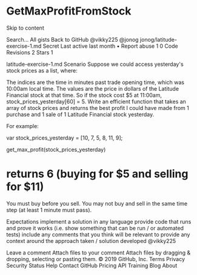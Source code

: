 # GetMaxProfitFromStock

Skip to content
 
Search…
All gists
Back to GitHub
@vikky225 
@jonog jonog/latitude-exercise-1.md Secret
Last active last month • Report abuse
1
0
 Code Revisions 2 Stars 1
<script src="https://gist.github.com/jonog/54e46b5b1200758d222e3c4cf61baaa6.js"></script>
  
 latitude-exercise-1.md
Scenario
Suppose we could access yesterday's stock prices as a list, where:

The indices are the time in minutes past trade opening time, which was 10:00am local time.
The values are the price in dollars of the Latitude Financial stock at that time.
So if the stock cost $5 at 11:00am, stock_prices_yesterday[60] = 5.
Write an efficient function that takes an array of stock prices and returns the best profit I could have made from 1 purchase and 1 sale of 1 Latitude Financial stock yesterday.

For example:

var stock_prices_yesterday = [10, 7, 5, 8, 11, 9];

get_max_profit(stock_prices_yesterday)
# returns 6 (buying for $5 and selling for $11)
You must buy before you sell. You may not buy and sell in the same time step (at least 1 minute must pass).

Expectations
implement a solution in any language
provide code that runs and prove it works (i.e. show something that can be run / or automated tests)
include any comments that you think will be relevant to provide any context around the approach taken / solution developed
@vikky225
 
Leave a comment
Attach files to your comment
Attach files by dragging & dropping, selecting or pasting them.
© 2019 GitHub, Inc.
Terms
Privacy
Security
Status
Help
Contact GitHub
Pricing
API
Training
Blog
About
